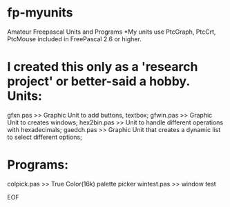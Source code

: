 # fp-myunits
Amateur Freepascal Units and Programs
*My units use PtcGraph, PtcCrt, PtcMouse included in FreePascal 2.6 or higher.

I created this only as a 'research project' or better-said a hobby.
Units:
======
gfxn.pas >> Graphic Unit to add buttons, textbox;
gfwin.pas >> Graphic Unit to creates windows;
hex2bin.pas >> Unit to handle different operations with hexadecimals;
gaedch.pas >> Graphic Unit that creates a dynamic list to select different options;

Programs:
=========
colpick.pas >> True Color(16k) palette picker 
wintest.pas >> window test

EOF
